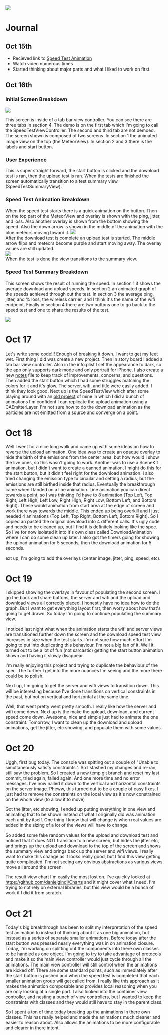 ![](data:image/jpeg;base64,IyBTcGVlZHRlc3QtQW5pbWF0aW9uCldyaXRlIHRoZSBTd2lmdCBjb2RlIHRvIGxvb2sgbGlrZTogaHR0cHM6Ly93d3cudXBsYWJzLmNvbS9wb3N0cy9zcGVlZHRlc3QtYW5pbWF0aW9uCg==)

# Journal

## Oct 15th
- Recieved link to [Speed Test Animation](https://www.uplabs.com/posts/speedtest-animation)
- Watch video numerous times
- Started thinking about major parts and what I liked to work on first.

## Oct 16th

### Initial Screen Breakdown
![](./images/startLayout.png)

This screen is inside of a tab bar view controller. You can see there are three tabs in section 4. The demo is on the first tab which I'm going to call the SpeedTestViewController. The second and third tab are not demoed. The screen shown is composed of two screens. In section 1 the animated image view on the top (the MeteorView). In section 2 and 3 there is the labels and start button.

### User Experience

This is super straight forward, the start button is clicked and the download test is ran, then the upload test is ran. When the tests are finished the screen automatically transition to a test summary view (SpeedTestSummaryView).

### Speed Test Animation Breakdown

When the speed test starts there is a quick animation on the button. Then on the top part of the MeteorView and overlay is shown with the ping, jitter, and loss. Also another overlay is shown from the bottom showing the speed. Also the down arrow is shown in the middle of the animation with the blue meteors moving toward it.
![](./images/up.png)<br>
After the download test is complete an upload test is started. The middle arrow flips and meteors become purple and start moving away. The overlay values are still updated. <br>
![](./images/down.png) <br>
When the test is done the view transitions to the summary view.

### Speed Test Summary Breakdown
This screen shows the result of running the speed. In section 1 it shows the average download and upload speeds. In section 2 an animated graph of the speeds achieved through out the test. In section 3 the average ping, jitter, and % loss, the wireless carrier, and I think it's the name of the wifi endpoint. Finally in section 4 there are two buttons one to go back to the speed test and one to share the results of the test.

![](./images/summary.png) <br>

# Oct 17

Let's write some code!!! Enough of breaking it down. I want to get my feet wet. First thing I did was create a new project. Then in story board I added a tab bar view controller. Also in the info.plist I set the appearance to dark, so the app only supports dark mode and only portrait for iPhone. I also create a new [notes](notes.md) file to keep track of improvements, concerns, and questions. Then added the start button which I had some struggles matching the colors for it and it's glow. The server, wifi, and title were easily added. I think they look good. Next up is the SpeedTestView which after some playing around with an [old project](https://github.com/mike011/AnimationPreview) of mine in which I did a bunch of animations I'm confident I can replicate the upload animation using a CAEmitterLayer. I'm not sure how to do the download animation as the particles are not emitted from a source and converge on a point.

# Oct 18

Well I went for a nice long walk and came up with some ideas on how to reverse the upload animation. One idea was to create an opaque overlay to hide the birth of the emissions from the center area, but how would I show the live ones, so this wasn't going to work. Another was to use a SceneKit animation, but I didn't want to create a canned animation, I might do this for the start button, but it didn't feel right for the download animation. I also tried changing the emission type to circular and setting a radius, but the emissions are still birthed inside that radius. Eventually the breakthrough came when I landed on a line animation. Line animation you can direct towards a point, so I was thinking I'd have to 8 animation (Top Left, Top Right, Left High, Left Low, Right High, Right Low, Bottom Left, and Bottom Right). These would animation from start area at the edge of screen and work there way towards the middle. This ended up being overkill and I just needed 4 animations (Top Left, Top Right, Bottom Left, Bottom Right). So I copied an pasted the original download into 4 different calls. It's ugly code and needs to be cleaned up, but I find it is definitely looking like the spec. So I've for now isolated it into it's own class called DownloadAnimation where I can do some clean up later. I also got the timers going for showing the upload animation for 5 seconds, then the download animation for 5 seconds.

ext up, I'm going to add the overlays (center image, jitter, ping, speed, etc).

# Oct 19

I skipped showing the overlays in favour of populating the second screen. I go the back and share buttons, the server and wifi and the upload and download views all correctly placed. I honestly have no idea how to do the graph. But I want to get everything layout first, then worry about how that's going to get drawn. So today I'm going to continue populating the summary view.

I noticed last night what when the animation starts the wifi and server views are transitioned further down the screen and the download speed test view increases in size when the test starts. I'm not sure how much effort I'm going to put into duplicating this behaviour. I'm not a big fan of it. Well it turned out to be a lot of fun (not sarcastic) getting the start button animation shown and having it slowly disappear.

I'm really enjoying this project and trying to duplicate the behaviour of the spec. The further I get into the more nuances I'm seeing and the more there could be to polish.

Next up, I'm going to get the server and wifi views to transition down. This will be interesting because I've done transitions on vertical constraints in the past, but not on vertical and horizontal at the same time.

Well, that went pretty went pretty smooth. I really like how the server and wifi come down. Next up is the make the upload, download, and current speed come down. Awesome, nice and simple just had to animate the one constraint. Tomorrow, I want to clean up the download and upload animations, get the jitter, etc showing, and populate them with some values.

# Oct 20

Uggh, first bug today. The console was spitting out a couple of "Unable to simultaneously satisfy constraints.". So I stashed my changes and re-ran, still saw the problem. So I created a new temp git branch and reset my last commit, tried again, failed again. And one more time and no error messages. I've now nailed it down to the vertical and horizontal constraints on the server image. Pheww, this turned out to be a couple of easy fixes. I just had to remove the constraints on the local view as it's now constrained on the whole view (to allow it to move)

Got the jitter, etc showing, I ended up putting everything in one view and animating that to be shown instead of what I originally did was animation each unit by itself. One thing I know that will change is when real values are added in the sizing of a lot of the views will have to change.

So added some fake random values for the upload and download test and noticed that it does NOT transition to a new screen, but hides the jitter etc, and brings up the upload and download to the top of the screen and shows the summary view and brings back up the server and wifi views. I really want to make this change as it looks really good, but I find this view getting quite complicated. I'm not seeing any obvious abstractions as various views move all around the screen.

The result view chart I'm easily the most lost on. I've quickly looked at https://github.com/danielgindi/Charts and it might cover what I need. I'm trying to not rely on external libraries, but this view would be a bunch of work if I did it from scratch.

# Oct 21

Today's big breakthrough has been to split my interpretation of the speed test animation to instead of thinking about it as one big animation, but instead as a series of separate smaller animations. Before today after the start button was pressed nearly everything was in on animation closure. Today, I'm working on splitting out the components into there own classes to be handled as one object. I'm going to try to take advantage of protocols and make it so the main view controller would just cycle through all the animations. The main view controller will still control when the animations are kicked off. There are some standard points, such as immediately after the start button is pushed and when the speed test is completed that each smaller animation group will get called from. I really like this approach as it makes the animation composable and provides local reasoning when you are only looking at a single part. I also looked into the container view controller, and nesting a bunch of view controllers, but I wanted to keep the constraints with classes and they would still have to stay in the parent class.

So I spent a ton of time today breaking up the animations in there own classes. This has really helped and made the animations much cleaner and easier to reason about. Also allows the animations to be more configurable and clearer in there intent.
